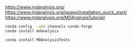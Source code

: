 
https://www.mdanalysis.org/     
https://www.mdanalysis.org/pages/installation_quick_start/    
https://www.mdanalysis.org/MDAnalysisTutorial/     

```bash
conda config --add channels conda-forge
conda install mdanalysis
```

```bash
conda install MDAnalysisTests
```
